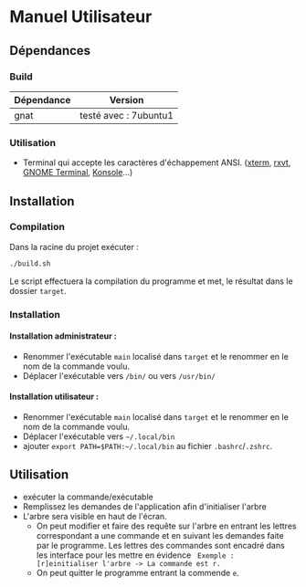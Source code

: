 # Manuel Utilisateur

## Dépendances 

### Build 
| Dépendance | Version               |
|------------|-----------------------|
| gnat       | testé avec : 7ubuntu1 |

### Utilisation
- Terminal qui accepte les caractères d'échappement ANSI. ([xterm](https://en.wikipedia.org/wiki/Xterm "Xterm"), [rxvt](https://en.wikipedia.org/wiki/Rxvt "Rxvt"), [GNOME Terminal](https://en.wikipedia.org/wiki/GNOME_Terminal "GNOME Terminal"), [Konsole](https://en.wikipedia.org/wiki/Konsole)...)


## Installation

### Compilation

Dans la racine du projet exécuter :
```sh
./build.sh
```
Le script effectuera la compilation du programme et met, le résultat dans le dossier ``target``.

### Installation 

#### Installation administrateur :
- Renommer l'exécutable ``main`` localisé dans ``target`` et le renommer en le nom de la commande voulu.
- Déplacer l'exécutable vers ``/bin/`` ou vers ``/usr/bin/``

#### Installation utilisateur : 

- Renommer l'exécutable ``main`` localisé dans ``target`` et le renommer en le nom de la commande voulu.
- Déplacer l'exécutable vers ``~/.local/bin``
- ajouter ``export PATH=$PATH:~/.local/bin`` au fichier ``.bashrc``/``.zshrc``.

## Utilisation

- exécuter la commande/exécutable
- Remplissez les demandes de l'application afin d'initialiser l'arbre
- L'arbre sera visible en haut de l'écran. 
	- On peut modifier et faire des requête sur l'arbre en entrant les lettres correspondant a une commande et en suivant les demandes faite par le programme. Les lettres des commandes sont encadré dans les interface pour les mettre en évidence
`` Exemple : [r]einitialiser l'arbre -> La commande est r.`` 
	- On peut quitter le programme entrant la commende ``e``.
<!--stackedit_data:
eyJoaXN0b3J5IjpbMTg4MzI5NDIwMiwyMTM5MDQ3Nzg4LC01Nz
AyMDk4ODldfQ==
-->